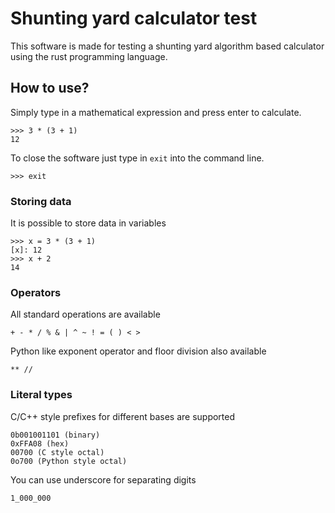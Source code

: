 # Shunting yard calculator test

This software is made for testing a shunting yard algorithm based calculator using the rust programming language.

## How to use?

Simply type in a mathematical expression and press enter to calculate.
```
>>> 3 * (3 + 1)
12
```

To close the software just type in `exit` into the command line.
```
>>> exit
```

### Storing data

It is possible to store data in variables
```
>>> x = 3 * (3 + 1)
[x]: 12
>>> x + 2
14
```

### Operators

All standard operations are available
```
+ - * / % & | ^ ~ ! = ( ) < >
```

Python like exponent operator and floor division also available
```
** //
```

### Literal types

C/C++ style prefixes for different bases are supported
```
0b001001101 (binary)
0xFFA08 (hex)
00700 (C style octal)
0o700 (Python style octal)
```

You can use underscore for separating digits
```
1_000_000
```